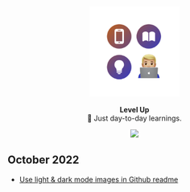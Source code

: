 <p align="center">
   <img width="180" src=".github/assets/icon-readme@2x.png" alt="Level-Up">
</p>
<p align="center">
   <strong>Level Up</strong><BR>
   🧠 Just day-to-day learnings.
</p>
<p align="center">
   <a href="https://www.twitter.com/wouterwisse" target="_blank">
      <img src="https://img.shields.io/badge/Contact%20-@wouterwisse-blue.svg">
   </a>
</p>

## October 2022
- [Use light & dark mode images in Github readme](/github/light-dark-mode-images)
